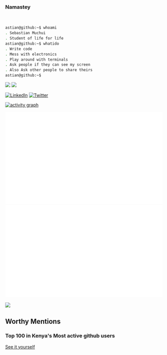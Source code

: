 ### Namastey
<p align="left"> <img src="https://komarev.com/ghpvc/?username=astianmuchui&label=Profile%20views&color=2fa4e7&style=flat" alt="" /> </p>

```bash
astian@github:~$ whoami
. Sebastian Muchui
. Student of life for life
astian@github:~$ whatido
. Write code
. Mess with electronics
. Play around with terminals
. Ask people if they can see my screen 
. Also Ask other people to share theirs
astian@github:~$ 
```


<div display="inline-flex" width="80%" justify-content="space-between">
   
<img width="380px" margin="50px" src="https://github-readme-stats.vercel.app/api?username=astianmuchui&show_icons=true&hide_border=false&border_color=2fa4e7&count_private=true&theme=github_dark"/>

<img width="380px" src="https://github-readme-streak-stats.herokuapp.com/?user=astianmuchui&show_icons=true&count_private=true&include_all_commits=true&hide_border=false&locale=en&layout=compact&theme=github-dark"/>
</div>

[![LinkedIn](https://img.shields.io/badge/LinkedIn-%230077B5.svg?logo=linkedin&logoColor=white)](https://www.linkedin.com/in/astianmuchui/)
[![Twitter](https://img.shields.io/badge/Twitter-%231DA1F2.svg?logo=Twitter&logoColor=white)](https://twitter.com/astianmuchui) 

[![activity graph](https://activity-graph.herokuapp.com/graph?username=astianmuchui&bg_color=000000&color=2fa4e7&line=2fa4e7&point=none&area=true&area_color=2fa4e7&hide_border=true)](https://github.com/ashutosh00710/github-readme-activity-graph)

![](https://raw.githubusercontent.com/astianmuchui/github-statistics/master/generated/overview.svg#gh-dark-mode-only)
![](https://raw.githubusercontent.com/astianmuchui/github-statistics/master/generated/languages.svg#gh-dark-mode-only)

<img width="560px" src="https://wakatime.com/share/@astianmuchui/f70971dd-8e37-4d4f-b89f-f0210992d8df.png" />

## Worthy Mentions 
### Top 100 in Kenya's Most active github users
<a href="https://commits.top/kenya.html">See it yourself</a>
